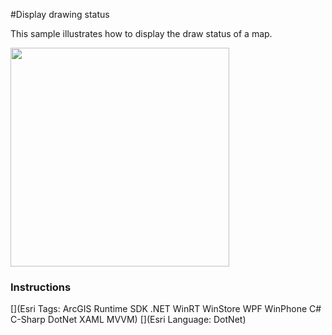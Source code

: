 #Display drawing status

This sample illustrates how to display the draw status of a map.

<img src="DisplayDrawingStaus.jpg" width="350"/>

### Instructions



[](Esri Tags: ArcGIS Runtime SDK .NET WinRT WinStore WPF WinPhone C# C-Sharp DotNet XAML MVVM)
[](Esri Language: DotNet)
